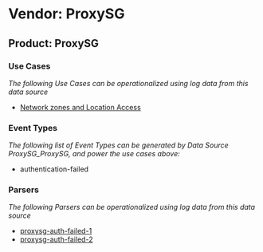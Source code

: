 Vendor: ProxySG
===============
Product: ProxySG
----------------

### Use Cases

_The following Use Cases can be operationalized using log data from this data source_

* [Network zones and Location Access](usecase_network_zones_and_location_access.md)


### Event Types

_The following list of Event Types can be generated by Data Source ProxySG_ProxySG, and power the use cases above:_

- authentication-failed


### Parsers

_The following Parsers can be operationalized using log data from this data source_

* [proxysg-auth-failed-1](parserContent_proxysg-auth-failed-1.md)
* [proxysg-auth-failed-2](parserContent_proxysg-auth-failed-2.md)

